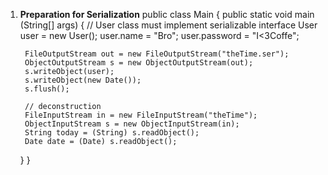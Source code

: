 1. **Preparation for Serialization**
public class Main {
	public static void main (String[] args) {
		// User class must implement serializable interface
		User user = new User();
		user.name = "Bro";
		user.password = "I<3Coffe";

		FileOutputStream out = new FileOutputStream("theTime.ser");  
		ObjectOutputStream s = new ObjectOutputStream(out);  
		s.writeObject(user);  
		s.writeObject(new Date());  
		s.flush();

		// deconstruction
		FileInputStream in = new FileInputStream("theTime");  
		ObjectInputStream s = new ObjectInputStream(in);  
		String today = (String) s.readObject();  
		Date date = (Date) s.readObject();

	}
}